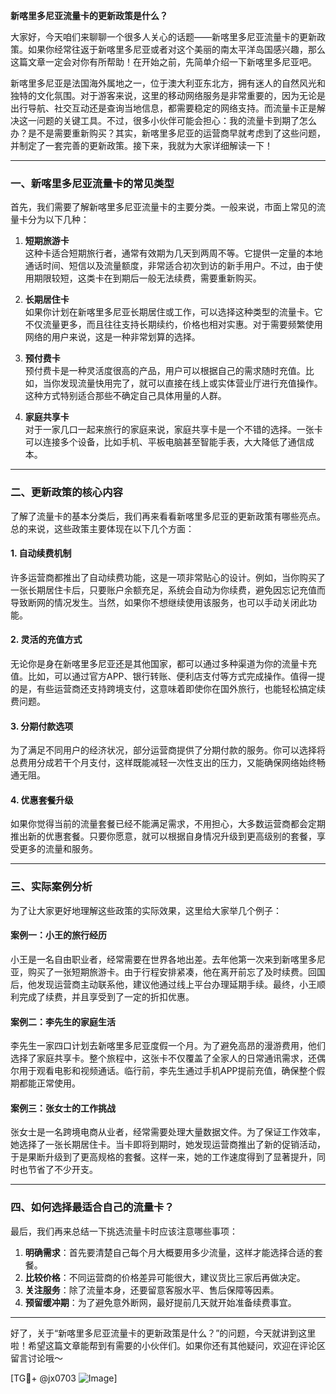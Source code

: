 **新喀里多尼亚流量卡的更新政策是什么？**

大家好，今天咱们来聊聊一个很多人关心的话题——新喀里多尼亚流量卡的更新政策。如果你经常往返于新喀里多尼亚或者对这个美丽的南太平洋岛国感兴趣，那么这篇文章一定会对你有所帮助！在开始之前，先简单介绍一下新喀里多尼亚吧。

新喀里多尼亚是法国海外属地之一，位于澳大利亚东北方，拥有迷人的自然风光和独特的文化氛围。对于游客来说，这里的移动网络服务是非常重要的，因为无论是出行导航、社交互动还是查询当地信息，都需要稳定的网络支持。而流量卡正是解决这一问题的关键工具。不过，很多小伙伴可能会担心：我的流量卡到期了怎么办？是不是需要重新购买？其实，新喀里多尼亚的运营商早就考虑到了这些问题，并制定了一套完善的更新政策。接下来，我就为大家详细解读一下！

---

### 一、新喀里多尼亚流量卡的常见类型

首先，我们需要了解新喀里多尼亚流量卡的主要分类。一般来说，市面上常见的流量卡分为以下几种：

1. **短期旅游卡**  
   这种卡适合短期旅行者，通常有效期为几天到两周不等。它提供一定量的本地通话时间、短信以及流量额度，非常适合初次到访的新手用户。不过，由于使用期限较短，这类卡在到期后一般无法续费，需要重新购买。

2. **长期居住卡**  
   如果你计划在新喀里多尼亚长期居住或工作，可以选择这种类型的流量卡。它不仅流量更多，而且往往支持长期续约，价格也相对实惠。对于需要频繁使用网络的用户来说，这是一种非常划算的选择。

3. **预付费卡**  
   预付费卡是一种灵活度很高的产品，用户可以根据自己的需求随时充值。比如，当你发现流量快用完了，就可以直接在线上或实体营业厅进行充值操作。这种方式特别适合那些不确定自己具体用量的人群。

4. **家庭共享卡**  
   对于一家几口一起来旅行的家庭来说，家庭共享卡是一个不错的选择。一张卡可以连接多个设备，比如手机、平板电脑甚至智能手表，大大降低了通信成本。

---

### 二、更新政策的核心内容

了解了流量卡的基本分类后，我们再来看看新喀里多尼亚的更新政策有哪些亮点。总的来说，这些政策主要体现在以下几个方面：

#### 1. 自动续费机制
许多运营商都推出了自动续费功能，这是一项非常贴心的设计。例如，当你购买了一张长期居住卡后，只要账户余额充足，系统会自动为你续费，避免因忘记充值而导致断网的情况发生。当然，如果你不想继续使用该服务，也可以手动关闭此功能。

#### 2. 灵活的充值方式
无论你是身在新喀里多尼亚还是其他国家，都可以通过多种渠道为你的流量卡充值。比如，可以通过官方APP、银行转账、便利店支付等方式完成操作。值得一提的是，有些运营商还支持跨境支付，这意味着即使你在国外旅行，也能轻松搞定续费问题。

#### 3. 分期付款选项
为了满足不同用户的经济状况，部分运营商提供了分期付款的服务。你可以选择将总费用分成若干个月支付，这样既能减轻一次性支出的压力，又能确保网络始终畅通无阻。

#### 4. 优惠套餐升级
如果你觉得当前的流量套餐已经不能满足需求，不用担心，大多数运营商都会定期推出新的优惠套餐。只要你愿意，就可以根据自身情况升级到更高级别的套餐，享受更多的流量和服务。

---

### 三、实际案例分析

为了让大家更好地理解这些政策的实际效果，这里给大家举几个例子：

#### 案例一：小王的旅行经历
小王是一名自由职业者，经常需要在世界各地出差。去年他第一次来到新喀里多尼亚，购买了一张短期旅游卡。由于行程安排紧凑，他在离开前忘了及时续费。回国后，他发现运营商主动联系他，建议他通过线上平台办理延期手续。最终，小王顺利完成了续费，并且享受到了一定的折扣优惠。

#### 案例二：李先生的家庭生活
李先生一家四口计划去新喀里多尼亚度假一个月。为了避免高昂的漫游费用，他们选择了家庭共享卡。整个旅程中，这张卡不仅覆盖了全家人的日常通讯需求，还偶尔用于观看电影和视频通话。临行前，李先生通过手机APP提前充值，确保整个假期都能正常使用。

#### 案例三：张女士的工作挑战
张女士是一名跨境电商从业者，经常需要处理大量数据文件。为了保证工作效率，她选择了一张长期居住卡。当卡即将到期时，她发现运营商推出了新的促销活动，于是果断升级到了更高规格的套餐。这样一来，她的工作速度得到了显著提升，同时也节省了不少开支。

---

### 四、如何选择最适合自己的流量卡？

最后，我们再来总结一下挑选流量卡时应该注意哪些事项：

1. **明确需求**：首先要清楚自己每个月大概要用多少流量，这样才能选择合适的套餐。
2. **比较价格**：不同运营商的价格差异可能很大，建议货比三家后再做决定。
3. **关注服务**：除了流量本身，还要留意客服水平、售后保障等因素。
4. **预留缓冲期**：为了避免意外断网，最好提前几天就开始准备续费事宜。

---

好了，关于“新喀里多尼亚流量卡的更新政策是什么？”的问题，今天就讲到这里啦！希望这篇文章能帮到有需要的小伙伴们。如果你还有其他疑问，欢迎在评论区留言讨论哦～

[TG💪+ @jx0703 ![Image](https://github.com/user-attachments/assets/dbca1d08-cadb-493c-b0ec-ad6f7a83f270)]